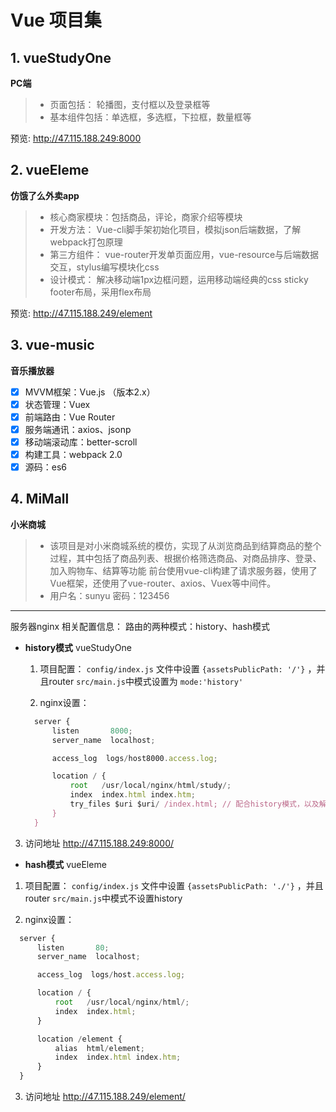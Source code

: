 # Vue 项目集
## 1. vueStudyOne  
**PC端**  
> * 页面包括： 轮播图，支付框以及登录框等 
> * 基本组件包括：单选框，多选框，下拉框，数量框等  

预览: http://47.115.188.249:8000

## 2. vueEleme  
**仿饿了么外卖app**  
> * 核心商家模块：包括商品，评论，商家介绍等模块
> * 开发方法： Vue-cli脚手架初始化项目，模拟json后端数据，了解webpack打包原理
> * 第三方组件： vue-router开发单页面应用，vue-resource与后端数据交互，stylus编写模块化css
> * 设计模式： 解决移动端1px边框问题，运用移动端经典的css sticky footer布局，采用flex布局  

预览: http://47.115.188.249/element

## 3. vue-music  
**音乐播放器**  
- [x]  MVVM框架：Vue.js （版本2.x） 
- [x]  状态管理：Vuex
- [x]  前端路由：Vue Router
- [x]  服务端通讯：axios、jsonp
- [x]  移动端滚动库：better-scroll
- [x]  构建工具：webpack 2.0
- [x]  源码：es6

## 4. MiMall
**小米商城**
> * 该项目是对小米商城系统的模仿，实现了从浏览商品到结算商品的整个过程，其中包括了商品列表、根据价格筛选商品、对商品排序、登录、加入购物车、结算等功能 前台使用vue-cli构建了请求服务器，使用了Vue框架，还使用了vue-router、axios、Vuex等中间件。
> * 用户名：sunyu 密码：123456


------ ------ 
服务器nginx 相关配置信息：
路由的两种模式：history、hash模式
- **history模式**
  vueStudyOne 
  1. 项目配置：
    `config/index.js` 文件中设置 `{assetsPublicPath: '/'}` ，并且router `src/main.js`中模式设置为 `mode:'history'`

  2. nginx设置：
  ```js
    server {
        listen       8000;
        server_name  localhost;

        access_log  logs/host8000.access.log;

        location / {
            root   /usr/local/nginx/html/study/;
            index  index.html index.htm;
            try_files $uri $uri/ /index.html; // 配合history模式，以及解决history模式下刷新404的问题
        }
    }
  ```
3. 访问地址
  http://47.115.188.249:8000/



  - **hash模式**
   vueEleme
  1. 项目配置：
    `config/index.js` 文件中设置 `{assetsPublicPath: './'}` ，并且router `src/main.js`中模式不设置history

  2. nginx设置：
  ```js
    server {
        listen       80;
        server_name  localhost;

        access_log  logs/host.access.log;

        location / {
            root   /usr/local/nginx/html/;
            index  index.html;
        }

        location /element {
            alias  html/element;
            index  index.html index.htm;
        }
    }
  ```
  3. 访问地址
    http://47.115.188.249/element/


